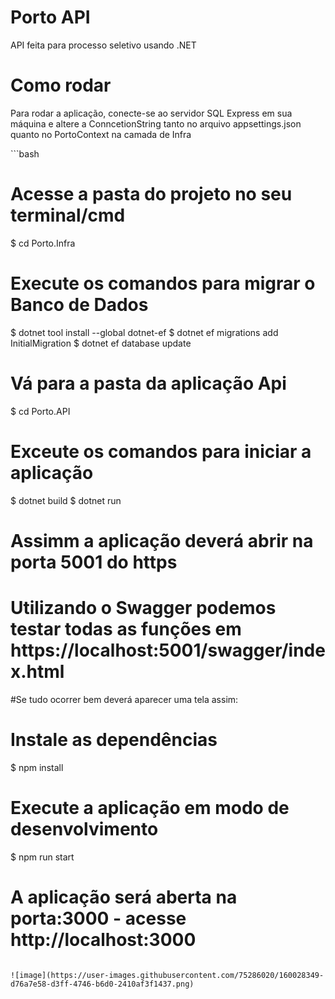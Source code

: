 # Porto API
 API feita para processo seletivo usando .NET

# Como rodar
<p>Para rodar a aplicação, conecte-se ao servidor SQL Express em sua máquina e altere a ConncetionString tanto no arquivo appsettings.json quanto no PortoContext na camada de Infra </p>
```bash

# Acesse a pasta do projeto no seu terminal/cmd
$ cd Porto.Infra

# Execute os comandos para migrar o Banco de Dados
$ dotnet tool install --global dotnet-ef 
$ dotnet ef migrations add InitialMigration
$ dotnet ef database update

# Vá para a pasta da aplicação Api
$ cd Porto.API

# Exceute os comandos para iniciar a aplicação
$ dotnet build
$ dotnet run

# Assimm a aplicação deverá abrir na porta 5001 do https
# Utilizando o Swagger podemos testar todas as funções em https://localhost:5001/swagger/index.html

#Se tudo ocorrer bem deverá aparecer uma tela assim:

# Instale as dependências
$ npm install

# Execute a aplicação em modo de desenvolvimento
$ npm run start

# A aplicação será aberta na porta:3000 - acesse http://localhost:3000

```

![image](https://user-images.githubusercontent.com/75286020/160028349-d76a7e58-d3ff-4746-b6d0-2410af3f1437.png)
